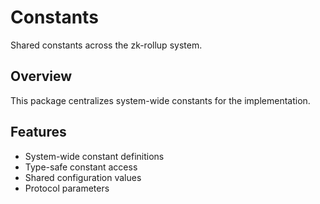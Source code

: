 # Constants

Shared constants across the zk-rollup system.

## Overview

This package centralizes system-wide constants for the implementation.

## Features

- System-wide constant definitions
- Type-safe constant access
- Shared configuration values
- Protocol parameters

